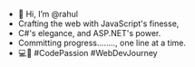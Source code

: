 - 👋 Hi, I’m @rahul
- Crafting the web with JavaScript's finesse,
- C#'s elegance, and ASP.NET's power.
- Committing progress........, one line at a time.
- 💻🚀 #CodePassion #WebDevJourney


<!---
zenoxrahul/zenoxrahul is a ✨ special ✨ repository because its `README.md` (this file) appears on your GitHub profile.
You can click the Preview link to take a look at your changes.
--->
